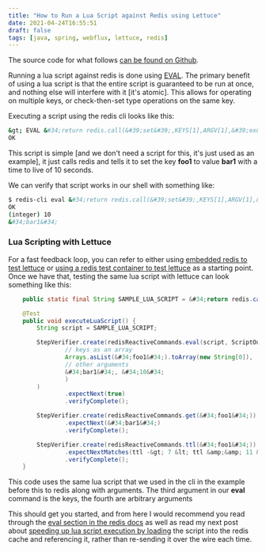 ```yaml
---
title: "How to Run a Lua Script against Redis using Lettuce"
date: 2021-04-24T16:55:51
draft: false
tags: [java, spring, webflux, lettuce, redis]
---
```


The source code for what follows [can be found on Github](https://github.com/nfisher23/reactive-programming-webflux).

Running a lua script against redis is done using [EVAL](https://redis.io/commands/eval). The primary benefit of using a lua script is that the entire script is guaranteed to be run at once, and nothing else will interfere with it \[it&#39;s atomic\]. This allows for operating on multiple keys, or check-then-set type operations on the same key.

Executing a script using the redis cli looks like this:

```bash
&gt; EVAL &#34;return redis.call(&#39;set&#39;,KEYS[1],ARGV[1],&#39;ex&#39;,ARGV[2])&#34; 1 foo1 bar1 10
OK

```

This script is simple \[and we don&#39;t need a script for this, it&#39;s just used as an example\], it just calls redis and tells it to set the key **foo1** to value **bar1** with a time to live of 10 seconds.

We can verify that script works in our shell with something like:

```bash
$ redis-cli eval &#34;return redis.call(&#39;set&#39;,KEYS[1],ARGV[1],&#39;ex&#39;,ARGV[2])&#34; 1 foo1 bar1 10; redis-cli ttl foo1; redis-cli get foo1
OK
(integer) 10
&#34;bar1&#34;

```

### Lua Scripting with Lettuce

For a fast feedback loop, you can refer to either using [embedded redis to test lettuce](https://nickolasfisher.com/blog/How-to-use-Embedded-Redis-to-Test-a-Lettuce-Client-in-Spring-Boot-Webflux) or [using a redis test container to test lettuce](https://nickolasfisher.com/blog/How-to-use-a-Redis-Test-Container-with-LettuceSpring-Boot-Webflux) as a starting point. Once we have that, testing the same lua script with lettuce can look something like this:

```java
    public static final String SAMPLE_LUA_SCRIPT = &#34;return redis.call(&#39;set&#39;,KEYS[1],ARGV[1],&#39;ex&#39;,ARGV[2])&#34;;

    @Test
    public void executeLuaScript() {
        String script = SAMPLE_LUA_SCRIPT;

        StepVerifier.create(redisReactiveCommands.eval(script, ScriptOutputType.BOOLEAN,
                // keys as an array
                Arrays.asList(&#34;foo1&#34;).toArray(new String[0]),
                // other arguments
                &#34;bar1&#34;, &#34;10&#34;
                )
        )
                .expectNext(true)
                .verifyComplete();

        StepVerifier.create(redisReactiveCommands.get(&#34;foo1&#34;))
                .expectNext(&#34;bar1&#34;)
                .verifyComplete();

        StepVerifier.create(redisReactiveCommands.ttl(&#34;foo1&#34;))
                .expectNextMatches(ttl -&gt; 7 &lt; ttl &amp;&amp; 11 &gt; ttl)
                .verifyComplete();
    }

```

This code uses the same lua script that we used in the cli in the example before this to redis along with arguments. The third argument in our **eval** command is the keys, the fourth are arbitrary arguments

This should get you started, and from here I would recommend you read through the [eval section in the redis docs](https://redis.io/commands/eval) as well as read my next post about [speeding up lua script execution by loading](https://nickolasfisher.com/blog/Pre-Loading-a-Lua-Script-into-Redis-With-Lettuce) the script into the redis cache and referencing it, rather than re-sending it over the wire each time.
